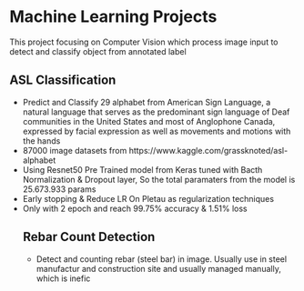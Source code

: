 # Machine Learning Projects

This project focusing on Computer Vision which process image input to detect and classify object from annotated label

## ASL Classification

<ul>
  <li>Predict and Classify 29 alphabet from American Sign Language, a natural language that serves as the predominant sign language of Deaf communities in the United States and most of Anglophone Canada, expressed by facial expression as well as movements and motions with the hands</li>
  <li>87000 image datasets from https://www.kaggle.com/grassknoted/asl-alphabet</li>
  <li>Using Resnet50 Pre Trained model from Keras tuned with Bacth Normalization & Dropout layer, So the total paramaters from the model is 25.673.933 params</li>
  <li>Early stopping & Reduce LR On Pletau as regularization techniques</li>
  <li>Only with 2 epoch and reach 99.75% accuracy & 1.51% loss</li>
</u>

## Rebar Count Detection

<ul>
  <li>Detect and counting rebar (steel bar) in image. Usually use in steel manufactur and construction site and usually managed manually, which is inefic </li>
  
</u>


